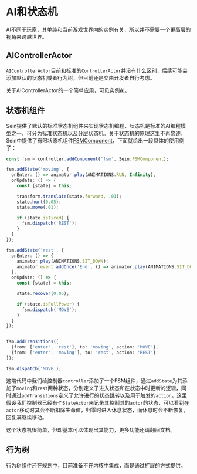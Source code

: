 # AI和状态机

AI不同于玩家，其单纯和当前游戏世界内的实例有关，所以并不需要一个更高层的视角来跨越世界。

## AIControllerActor

`AIControllerActor`目前和标准的`ControllerActor`并没有什么区别，后续可能会添加默认的状态机或者行为树，但目前还是交由开发者自行考虑。

关于AIControllerActor的一个简单应用，可见实例[AI](../../example/player/ai)。

## 状态机组件

Sein提供了默认的标准状态机组件来实现状态机编程，状态机是标准的AI编程模型之一，可分为标准状态机以及分层状态机。关于状态机的原理这里不再赘述，Sein中提供了有限状态机组件[FSMComponent](../../document/classes/fmscomponent)，下面就给出一段具体的使用例子：  

```ts
const fsm = controller.addComponent('fsm', Sein.FSMComponent);

fsm.addState('moving', {
  onEnter: () => animator.play(ANIMATIONS.RUN, Infinity),
  onUpdate: () => {
    const {state} = this;

    transform.translate(state.forward, .01);
    state.hurt(0.05);
    state.move(.01);

    if (state.isTired) {
      fsm.dispatch('REST');
    }
  }
});

fsm.addState('rest', {
  onEnter: () => {
    animator.play(ANIMATIONS.SIT_DOWN);
    animator.event.addOnce('End', () => animator.play(ANIMATIONS.SIT_DOWN_IDLE, Infinity));
  },
  onUpdate: () => {
    const {state} = this;

    state.recover(0.05);

    if (state.isFullPower) {
      fsm.dispatch('MOVE');
    }
  }
});


fsm.addTransitions([
  {from: ['enter', 'rest'], to: 'moving', action: 'MOVE'},
  {from: ['enter', 'moving'], to: 'rest', action: 'REST'}
]);

fsm.dispatch('MOVE');
```

这端代码中我们给控制器`controller`添加了一个FSM组件，通过`addState`为其添加了`moving`和`rest`两种状态，分别定义了进入状态和在状态中时更新的逻辑，同时通过`addTransitions`定义了允许进行的状态跳转以及用于触发的`action`。这里假设我们控制器已经有个`StateActor`来记录其控制其的`actor`的状态，可以看到在`actor`移动时其会不断扣除生命值，归零时进入休息状态，而休息时会不断恢复，回复满继续移动。  

这个状态机很简单，但却基本可以体现出其能力，更多功能还请翻阅文档。

## 行为树

行为树组件还在规划中，目前准备不在内核中集成，而是通过扩展的方式提供。
